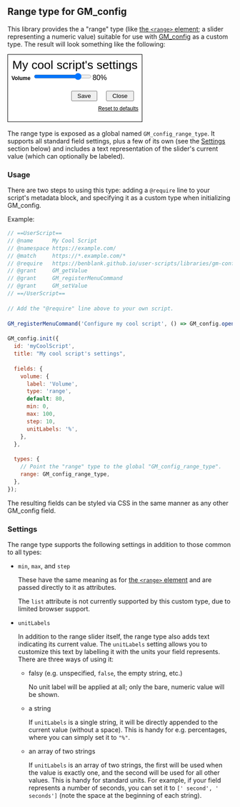## Range type for GM_config

This library provides the a "range" type (like
[the `<range>` element][mdn-range]; a slider representing a numeric value)
suitable for use with [GM_config][gm-config] as a custom type. The result will
look something like the following:

![range type example](gm-config-range-type.screenshot.png)

The range type is exposed as a global named `GM_config_range_type`. It supports
all standard field settings, plus a few of its own (see the
[Settings](#settings) section below) and includes a text representation of the
slider's current value (which can optionally be labeled).

### Usage

There are two steps to using this type: adding a `@require` line to your
script's metadata block, and specifying it as a custom type when initializing
GM_config.

Example:

```javascript
// ==UserScript==
// @name      My Cool Script
// @namespace https://example.com/
// @match     https://*.example.com/*
// @require   https://benblank.github.io/user-scripts/libraries/gm-config-range-type.lib.js
// @grant     GM_getValue
// @grant     GM_registerMenuCommand
// @grant     GM_setValue
// ==/UserScript==

// Add the "@require" line above to your own script.

GM_registerMenuCommand('Configure my cool script', () => GM_config.open());

GM_config.init({
  id: 'myCoolScript',
  title: "My cool script's settings",

  fields: {
    volume: {
      label: 'Volume',
      type: 'range',
      default: 80,
      min: 0,
      max: 100,
      step: 10,
      unitLabels: '%',
    },
  },

  types: {
    // Point the "range" type to the global "GM_config_range_type".
    range: GM_config_range_type,
  },
});
```

The resulting fields can be styled via CSS in the same manner as any other
GM_config field.

### Settings

The range type supports the following settings in addition to those common to
all types:

- `min`, `max`, and `step`

  These have the same meaning as for [the `<range>` element][mdn-range] and are
  passed directly to it as attributes.

  The `list` attribute is not currently supported by this custom type, due to
  limited browser support.

- `unitLabels`

  In addition to the range slider itself, the range type also adds text
  indicating its current value. The `unitLabels` setting allows you to customize
  this text by labelling it with the units your field represents. There are
  three ways of using it:

  - falsy (e.g. unspecified, `false`, the empty string, etc.)

    No unit label will be applied at all; only the bare, numeric value will be
    shown.

  - a string

    If `unitLabels` is a single string, it will be directly appended to the
    current value (without a space). This is handy for e.g. percentages, where
    you can simply set it to `"%"`.

  - an array of two strings

    If `unitLabels` is an array of two strings, the first will be used when the
    value is exactly one, and the second will be used for all other values. This
    is handy for standard units. For example, if your field represents a number
    of seconds, you can set it to `[' second', ' seconds']` (note the space at
    the beginning of each string).

[gm-config]: https://github.com/sizzlemctwizzle/GM_config
[mdn-range]: https://developer.mozilla.org/en-US/docs/Web/HTML/Element/input/range
